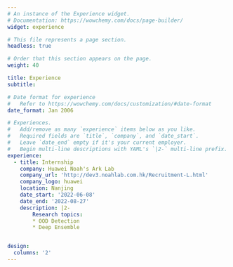 ```yaml
---
# An instance of the Experience widget.
# Documentation: https://wowchemy.com/docs/page-builder/
widget: experience

# This file represents a page section.
headless: true

# Order that this section appears on the page.
weight: 40

title: Experience
subtitle:

# Date format for experience
#   Refer to https://wowchemy.com/docs/customization/#date-format
date_format: Jan 2006

# Experiences.
#   Add/remove as many `experience` items below as you like.
#   Required fields are `title`, `company`, and `date_start`.
#   Leave `date_end` empty if it's your current employer.
#   Begin multi-line descriptions with YAML's `|2-` multi-line prefix.
experience:
  - title: Internship
    company: Huawei Noah's Ark Lab
    company_url: 'http://dev3.noahlab.com.hk/Recruitment-L.html'
    company_logo: huawei
    location: Nanjing
    date_start: '2022-06-08'
    date_end: '2022-08-27'
    description: |2-
        Research topics: 
        * OOD Detection
        * Deep Ensemble


design:
  columns: '2'
---
```


